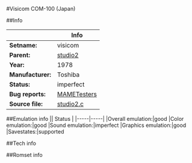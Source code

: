 #Visicom COM-100 (Japan)

##Info

||Info|
|-----|-----|
|**Setname:**|visicom
|**Parent:**|[studio2](studio2.md)
|**Year:**|1978
|**Manufacturer:**|Toshiba
|**Status:**|imperfect
|**Bug reports:**|[MAMETesters](http://mametesters.org/view_all_set.php?type=1&temporary=y&search=studio2.c)
|**Source file:**|[studio2.c](https://github.com/mamedev/mame/blob/master/src/mess/drivers/studio2.c)

##Emulation info
|| Status |
|-----|-----|
|Overall emulation:|good
|Color emulation:|good
|Sound emulation:|imperfect
|Graphics emulation:|good
|Savestates:|supported

##Tech info

##Romset info

<!--- START OF EDITED COMMENT DO NOT TOUCH TEXT ABOVE-->
